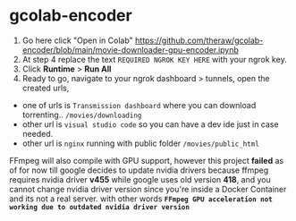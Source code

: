 # gcolab-encoder

1. Go here click "Open in Colab" https://github.com/theraw/gcolab-encoder/blob/main/movie-downloader-gpu-encoder.ipynb
2. At step 4 replace the text `REQUIRED NGROK KEY HERE` with your ngrok key.
3. Click **Runtime** > **Run All**
4. Ready to go, navigate to your ngrok dashboard > tunnels, open the created urls,
- one of urls is `Transmission dashboard` where you can download torrenting.. `/movies/downloading`
- other url is `visual studio code` so you can have a dev ide just in case needed.
- other url is `nginx` running with public folder `/movies/public_html`


FFmpeg will also compile with GPU support, however this project **failed** as of for now till google decides to update nvidia drivers because ffmpeg requires nvidia driver **v455** while google uses old version **418**, and you cannot change nvidia driver version since you're inside a Docker Container and its not a real server.
with other words **`FFmpeg GPU acceleration not working due to outdated nvidia driver version`**
